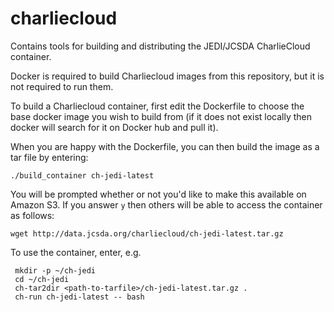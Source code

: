 # charliecloud
Contains tools for building and distributing the JEDI/JCSDA CharlieCloud container.

Docker is required to build Charliecloud images from this repository, but it is not required to run them.

To build a Charliecloud container, first edit the Dockerfile to choose the base docker image you wish to build from (if it does not exist locally then docker will search for it on Docker hub and pull it).

When you are happy with the Dockerfile, you can then build the image as a tar file by entering:

    ./build_container ch-jedi-latest
    
You will be prompted whether or not you'd like to make this available on Amazon S3.  If you answer `y` then others will be able to access the container as follows:

    wget http://data.jcsda.org/charliecloud/ch-jedi-latest.tar.gz
    
To use the container, enter, e.g.
 
     mkdir -p ~/ch-jedi
     cd ~/ch-jedi
     ch-tar2dir <path-to-tarfile>/ch-jedi-latest.tar.gz .
     ch-run ch-jedi-latest -- bash
